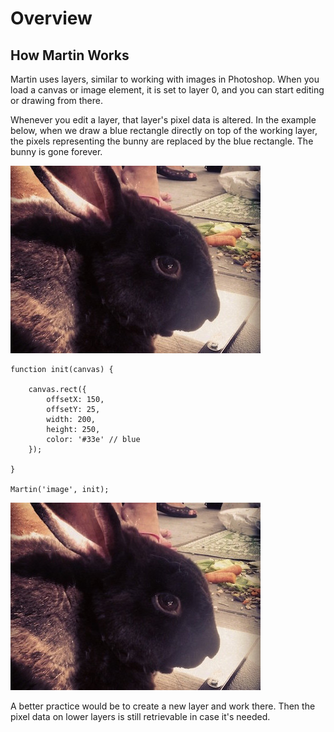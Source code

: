 # Overview

## How Martin Works

Martin uses layers, similar to working with images in Photoshop. When you load a canvas or image element, it is set to layer 0, and you can start editing or drawing from there.

Whenever you edit a layer, that layer's pixel data is altered. In the example below, when we draw a blue rectangle directly on top of the working layer, the pixels representing the bunny are replaced by the blue rectangle. The bunny is gone forever.

<img src="images/bunny.jpg" width="400" height="300">

```
function init(canvas) {

    canvas.rect({
        offsetX: 150,
        offsetY: 25,
        width: 200,
        height: 250,
        color: '#33e' // blue
    });

}

Martin('image', init);
```

<img id="martin-overview" src="images/bunny.jpg" width="400" height="300">

A better practice would be to create a new layer and work there. Then the pixel data on lower layers is still retrievable in case it's needed.
